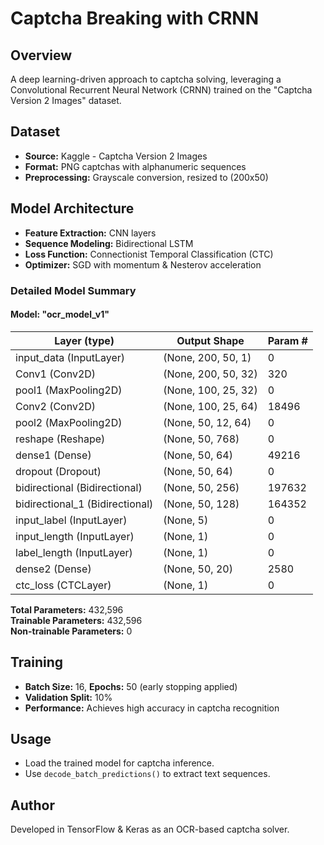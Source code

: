 # Captcha Breaking with CRNN

## Overview
A deep learning-driven approach to captcha solving, leveraging a Convolutional Recurrent Neural Network (CRNN) trained on the "Captcha Version 2 Images" dataset.

## Dataset
- **Source:** Kaggle - Captcha Version 2 Images
- **Format:** PNG captchas with alphanumeric sequences
- **Preprocessing:** Grayscale conversion, resized to (200x50)

## Model Architecture
- **Feature Extraction:** CNN layers
- **Sequence Modeling:** Bidirectional LSTM
- **Loss Function:** Connectionist Temporal Classification (CTC)
- **Optimizer:** SGD with momentum & Nesterov acceleration

### Detailed Model Summary
#### Model: "ocr_model_v1"
| Layer (type)                | Output Shape         | Param #  |
|-----------------------------|----------------------|----------|
| input_data (InputLayer)     | (None, 200, 50, 1)  | 0        |
| Conv1 (Conv2D)             | (None, 200, 50, 32) | 320      |
| pool1 (MaxPooling2D)       | (None, 100, 25, 32) | 0        |
| Conv2 (Conv2D)             | (None, 100, 25, 64) | 18496    |
| pool2 (MaxPooling2D)       | (None, 50, 12, 64)  | 0        |
| reshape (Reshape)          | (None, 50, 768)     | 0        |
| dense1 (Dense)             | (None, 50, 64)      | 49216    |
| dropout (Dropout)          | (None, 50, 64)      | 0        |
| bidirectional (Bidirectional) | (None, 50, 256) | 197632   |
| bidirectional_1 (Bidirectional) | (None, 50, 128) | 164352   |
| input_label (InputLayer)    | (None, 5)          | 0        |
| input_length (InputLayer)   | (None, 1)          | 0        |
| label_length (InputLayer)   | (None, 1)          | 0        |
| dense2 (Dense)             | (None, 50, 20)     | 2580     |
| ctc_loss (CTCLayer)        | (None, 1)          | 0        |

**Total Parameters:** 432,596  
**Trainable Parameters:** 432,596  
**Non-trainable Parameters:** 0  

## Training
- **Batch Size:** 16, **Epochs:** 50 (early stopping applied)
- **Validation Split:** 10%
- **Performance:** Achieves high accuracy in captcha recognition

## Usage
- Load the trained model for captcha inference.
- Use `decode_batch_predictions()` to extract text sequences.

## Author
Developed in TensorFlow & Keras as an OCR-based captcha solver.

